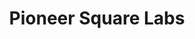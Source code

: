 ---
layout: firm_page
title: "Pioneer Square Labs"
id: "psl.com"
permalink: "/pioneersquarelabspsl.com/"
website: "https://www.psl.com"
offices: "Seattle (United States)"
investment_stages: "Pre-Seed, Seed, Series A"
portfolio_companies: "Alertive, Archera, Arrived, Bigbox VR, Boltive, Boundless, Copper, Dance Church, Dropzone AI, Enzzo, Evergreen, Far Homes, Felix Fido, Genba, Glow, Glue, Gradient, Iteratively, Joon, Kamiwaza, Kevala, Loansintel, Lumatax, Maximal Learning, MeetingFlow, Official AI, Olis, Outgo, Overland, Read, Recurrent, Remarkably, Secure, Shipium, SingleFile, Sofy, Starfish, Super AI, Tally, TeamSense, TrovaTrip, Yesler"
portfolio_link: "https://www.psl.com/companies"
investment_markets: "Enterprise Software, Internet, Mobile"
founded_year: "2015"
description: "Pioneer Square Labs is a venture studio and venture fund that invests in and builds technology-driven companies. They support founders with resources and expertise, leveraging their experience as founders, investors, and operators. PSL Ventures operates separately from their studio, investing in early-stage companies."
linkedin: "https://www.linkedin.com/company/pioneer-square-labs/"
twitter: "https://twitter.com/psl"
instagram: "https://www.instagram.com/pioneersquarelabs/"
team_page: "https://www.psl.com/team"
investor_type: "Venture Capital"
crunchbase: "https://www.crunchbase.com/organization/pioneer-square-labs"
pitchbook: ""

# SEO Optimization
meta_title: "Pioneer Square Labs - VC Firm - projectstartups.com"
meta_description: "Pioneer Square Labs, Pioneer Square Labs is a venture studio and venture fund that invests in and builds technology-driven companies. They support founders with resources ..."
meta_keywords: "Pioneer Square Labs, Enterprise Software, Internet, Mobile, VC firm, venture capital, startup investor, projectstartups.com"
canonical_url: "https://vc.projectstartups.com/pioneersquarelabspsl.com/"
---